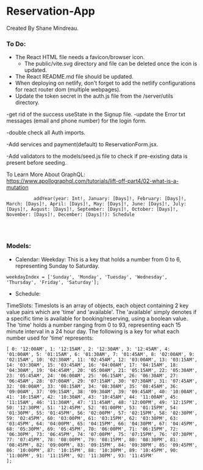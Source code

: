 # Reservation-App
Created By Shane Mindreau.


### To Do:
- The React HTML file needs a favicon/browser icon.
    - The public/vite.svg directory and file can be deleted once the icon is updated.
- The React README.md file should be updated.
- When deploying on netlify, don't forget to add the netlify configurations for react router dom (multiple webpages).
- Update the token secret in the auth.js file from the /server/utils directory.

-get rid of the success useState in the Signup file.
-update the Error txt messages (email and phone number) for the login form.

-double check all Auth imports.

-Add services and payment(default) to ReservationForm.jsx.

-Add validators to the models/seed.js file to check if pre-existing data is present before seeding.

To Learn More About GraphQL:
https://www.apollographql.com/tutorials/lift-off-part4/02-what-is-a-mutation

```
          addYear(year: Int!, January: [Days]!, February: [Days]!, March: [Days]!, April: [Days]!, May: [Days]!, June: [Days]!, July: [Days]!, August: [Days]!, September: [Days]!, October: [Days]!, November: [Days]!, December: [Days]!): Schedule

          
  
```

### Models:

- Calendar:
Weekday: This is a key that holds a number from 0 to 6, representing Sunday to Saturday.
```
weekdayIndex = ['Sunday', 'Monday', 'Tuesday', 'Wednesday', 'Thursday', 'Friday', 'Saturday'];
````

- Schedule:

TimeSlots: Timeslots is an array of objects, each object containing 2 key value pairs which are 'time' and 'available'. The 'available' simply denotes if a specific time is available for booking/reserving, using a boolean value. The 'time' holds a number ranging from 0 to 93, representing each 15 minute interval in a 24 hour day. The following is a key for what each number used for 'time' represents:
```
[ 0: '12:00AM', 1: '12:15AM', 2: '12:30AM', 3: '12:45AM', 4: '01:00AM', 5: '01:15AM', 6: '01:30AM', 7: '01:45AM', 8: '02:00AM', 9: '02:15AM', 10: '02:30AM', 11: '02:45AM', 12: '03:00AM', 13: '03:15AM', 14: '03:30AM', 15: '03:45AM', 16: '04:00AM', 17: '04:15AM', 18: '04:30AM', 19: '04:45AM', 20: '05:00AM', 21: '05:15AM', 22: '05:30AM', 23: '05:45AM', 24: '06:00AM', 25: '06:15AM', 26: '06:30AM', 27: '06:45AM', 28: '07:00AM', 29: '07:15AM', 30: '07:30AM', 31: '07:45AM', 32: '08:00AM', 33: '08:15AM', 34: '08:30AM', 35: '08:45AM', 36: '09:00AM', 37: '09:15AM', 38: '09:30AM', 39: '09:45AM', 40: '10:00AM', 41: '10:15AM', 42: '10:30AM', 43: '10:45AM', 44: '11:00AM', 45: '11:15AM', 46: '11:30AM', 47: '11:45AM', 48: '12:00PM', 49: '12:15PM', 50: '12:30PM', 51: '12:45PM', 52: '01:00PM', 53: '01:15PM', 54: '01:30PM', 55: '01:45PM', 56: '02:00PM', 57: '02:15PM', 58: '02:30PM', 59: '02:45PM', 60: '03:00PM', 61: '03:15PM', 62: '03:30PM', 63: '03:45PM', 64: '04:00PM', 65: '04:15PM', 66: '04:30PM', 67: '04:45PM', 68: '05:30PM', 69: '05:45PM', 70: '06:00PM', 71: '06:15PM', 72: '06:30PM', 73: '06:45PM', 74: '07:00PM', 75: '07:15PM', 76: '07:30PM', 77: '07:45PM', 78: '08:00PM', 79: '08:15PM', 80: '08:30PM', 81: '08:45PM', 82: '09:00PM', 83: '09:15PM', 84: '09:30PM', 85: '09:45PM', 86: '10:00PM', 87: '10:15PM', 88: '10:30PM', 89: '10:45PM', 90: '11:00PM', 91: '11:15PM', 92: '11:30PM', 93: '11:45PM'
];
```